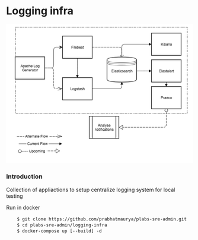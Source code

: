 # Logging infra
![Dia](Logging-Infra.png)
### Introduction
Collection of appliactions to setup centralize logging system for local testing

Run in docker
~~~~~~~~~~~~~
    $ git clone https://github.com/prabhatmaurya/plabs-sre-admin.git
    $ cd plabs-sre-admin/logging-infra
    $ docker-compose up [--build] -d
~~~~~~~~~~~~~
